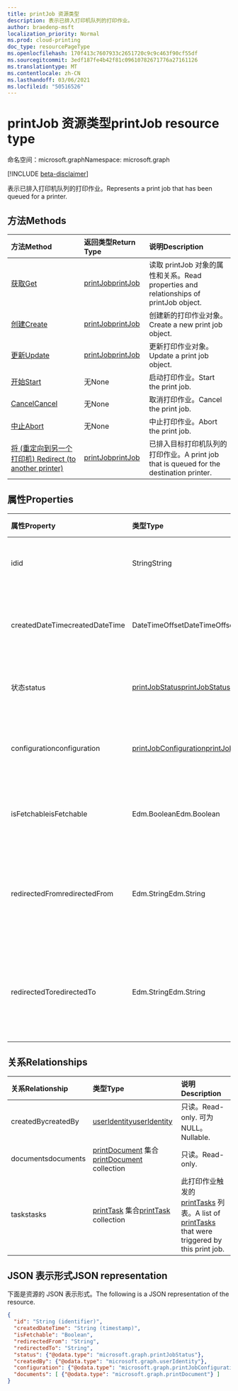 ```yaml
---
title: printJob 资源类型
description: 表示已排入打印机队列的打印作业。
author: braedenp-msft
localization_priority: Normal
ms.prod: cloud-printing
doc_type: resourcePageType
ms.openlocfilehash: 170f413c7607933c2651720c9c9c463f90cf55df
ms.sourcegitcommit: 3edf187fe4b42f81c09610782671776a27161126
ms.translationtype: MT
ms.contentlocale: zh-CN
ms.lasthandoff: 03/06/2021
ms.locfileid: "50516526"
---
```

# <a name="printjob-resource-type"></a><span data-ttu-id="f33df-103">printJob 资源类型</span><span class="sxs-lookup"><span data-stu-id="f33df-103">printJob resource type</span></span>

<span data-ttu-id="f33df-104">命名空间：microsoft.graph</span><span class="sxs-lookup"><span data-stu-id="f33df-104">Namespace: microsoft.graph</span></span>

[!INCLUDE [beta-disclaimer](../../includes/beta-disclaimer.md)]

<span data-ttu-id="f33df-105">表示已排入打印机队列的打印作业。</span><span class="sxs-lookup"><span data-stu-id="f33df-105">Represents a print job that has been queued for a printer.</span></span>

## <a name="methods"></a><span data-ttu-id="f33df-106">方法</span><span class="sxs-lookup"><span data-stu-id="f33df-106">Methods</span></span>

| <span data-ttu-id="f33df-107">方法</span><span class="sxs-lookup"><span data-stu-id="f33df-107">Method</span></span>       | <span data-ttu-id="f33df-108">返回类型</span><span class="sxs-lookup"><span data-stu-id="f33df-108">Return Type</span></span> | <span data-ttu-id="f33df-109">说明</span><span class="sxs-lookup"><span data-stu-id="f33df-109">Description</span></span> |
|:-------------|:------------|:------------|
| [<span data-ttu-id="f33df-110">获取</span><span class="sxs-lookup"><span data-stu-id="f33df-110">Get</span></span>](../api/printjob-get.md) | [<span data-ttu-id="f33df-111">printJob</span><span class="sxs-lookup"><span data-stu-id="f33df-111">printJob</span></span>](printjob.md) | <span data-ttu-id="f33df-112">读取 printJob 对象的属性和关系。</span><span class="sxs-lookup"><span data-stu-id="f33df-112">Read properties and relationships of printJob object.</span></span> |
| [<span data-ttu-id="f33df-113">创建</span><span class="sxs-lookup"><span data-stu-id="f33df-113">Create</span></span>](../api/printer-post-jobs.md) | [<span data-ttu-id="f33df-114">printJob</span><span class="sxs-lookup"><span data-stu-id="f33df-114">printJob</span></span>](printjob.md) | <span data-ttu-id="f33df-115">创建新的打印作业对象。</span><span class="sxs-lookup"><span data-stu-id="f33df-115">Create a new print job object.</span></span> |
| [<span data-ttu-id="f33df-116">更新</span><span class="sxs-lookup"><span data-stu-id="f33df-116">Update</span></span>](../api/printjob-update.md) | [<span data-ttu-id="f33df-117">printJob</span><span class="sxs-lookup"><span data-stu-id="f33df-117">printJob</span></span>](printjob.md) | <span data-ttu-id="f33df-118">更新打印作业对象。</span><span class="sxs-lookup"><span data-stu-id="f33df-118">Update a print job object.</span></span> |
| [<span data-ttu-id="f33df-119">开始</span><span class="sxs-lookup"><span data-stu-id="f33df-119">Start</span></span>](../api/printjob-start.md)|<span data-ttu-id="f33df-120">无</span><span class="sxs-lookup"><span data-stu-id="f33df-120">None</span></span>|<span data-ttu-id="f33df-121">启动打印作业。</span><span class="sxs-lookup"><span data-stu-id="f33df-121">Start the print job.</span></span>|
| [<span data-ttu-id="f33df-122">Cancel</span><span class="sxs-lookup"><span data-stu-id="f33df-122">Cancel</span></span>](../api/printjob-cancel.md)|<span data-ttu-id="f33df-123">无</span><span class="sxs-lookup"><span data-stu-id="f33df-123">None</span></span>|<span data-ttu-id="f33df-124">取消打印作业。</span><span class="sxs-lookup"><span data-stu-id="f33df-124">Cancel the print job.</span></span>|
| [<span data-ttu-id="f33df-125">中止</span><span class="sxs-lookup"><span data-stu-id="f33df-125">Abort</span></span>](../api/printjob-abort.md)|<span data-ttu-id="f33df-126">无</span><span class="sxs-lookup"><span data-stu-id="f33df-126">None</span></span>|<span data-ttu-id="f33df-127">中止打印作业。</span><span class="sxs-lookup"><span data-stu-id="f33df-127">Abort the print job.</span></span>|
| [<span data-ttu-id="f33df-128">将 (重定向到另一个打印机) </span><span class="sxs-lookup"><span data-stu-id="f33df-128">Redirect (to another printer)</span></span>](../api/printjob-redirect.md) | [<span data-ttu-id="f33df-129">printJob</span><span class="sxs-lookup"><span data-stu-id="f33df-129">printJob</span></span>](printjob.md) | <span data-ttu-id="f33df-130">已排入目标打印机队列的打印作业。</span><span class="sxs-lookup"><span data-stu-id="f33df-130">A print job that is queued for the destination printer.</span></span> |

## <a name="properties"></a><span data-ttu-id="f33df-131">属性</span><span class="sxs-lookup"><span data-stu-id="f33df-131">Properties</span></span>
| <span data-ttu-id="f33df-132">属性</span><span class="sxs-lookup"><span data-stu-id="f33df-132">Property</span></span>     | <span data-ttu-id="f33df-133">类型</span><span class="sxs-lookup"><span data-stu-id="f33df-133">Type</span></span>        | <span data-ttu-id="f33df-134">说明</span><span class="sxs-lookup"><span data-stu-id="f33df-134">Description</span></span> |
|:-------------|:------------|:------------|
|<span data-ttu-id="f33df-135">id</span><span class="sxs-lookup"><span data-stu-id="f33df-135">id</span></span>|<span data-ttu-id="f33df-136">String</span><span class="sxs-lookup"><span data-stu-id="f33df-136">String</span></span>|<span data-ttu-id="f33df-137">打印机的 GUID。</span><span class="sxs-lookup"><span data-stu-id="f33df-137">The printer's GUID.</span></span> <span data-ttu-id="f33df-138">只读。</span><span class="sxs-lookup"><span data-stu-id="f33df-138">Read-only.</span></span>|
|<span data-ttu-id="f33df-139">createdDateTime</span><span class="sxs-lookup"><span data-stu-id="f33df-139">createdDateTime</span></span>|<span data-ttu-id="f33df-140">DateTimeOffset</span><span class="sxs-lookup"><span data-stu-id="f33df-140">DateTimeOffset</span></span>|<span data-ttu-id="f33df-141">创建作业时的日期时间Offset。</span><span class="sxs-lookup"><span data-stu-id="f33df-141">The DateTimeOffset when the job was created.</span></span> <span data-ttu-id="f33df-142">只读。</span><span class="sxs-lookup"><span data-stu-id="f33df-142">Read-only.</span></span>|
|<span data-ttu-id="f33df-143">状态</span><span class="sxs-lookup"><span data-stu-id="f33df-143">status</span></span>|[<span data-ttu-id="f33df-144">printJobStatus</span><span class="sxs-lookup"><span data-stu-id="f33df-144">printJobStatus</span></span>](printjobstatus.md)|<span data-ttu-id="f33df-145">打印作业的状态。</span><span class="sxs-lookup"><span data-stu-id="f33df-145">The status of the print job.</span></span> <span data-ttu-id="f33df-146">只读。</span><span class="sxs-lookup"><span data-stu-id="f33df-146">Read-only.</span></span>|
|<span data-ttu-id="f33df-147">configuration</span><span class="sxs-lookup"><span data-stu-id="f33df-147">configuration</span></span>|[<span data-ttu-id="f33df-148">printJobConfiguration</span><span class="sxs-lookup"><span data-stu-id="f33df-148">printJobConfiguration</span></span>](printJobConfiguration.md)|<span data-ttu-id="f33df-149">打印机用于打印作业的一组设置。</span><span class="sxs-lookup"><span data-stu-id="f33df-149">A group of settings that a printer should use to print a job.</span></span>|
|<span data-ttu-id="f33df-150">isFetchable</span><span class="sxs-lookup"><span data-stu-id="f33df-150">isFetchable</span></span>|<span data-ttu-id="f33df-151">Edm.Boolean</span><span class="sxs-lookup"><span data-stu-id="f33df-151">Edm.Boolean</span></span>|<span data-ttu-id="f33df-152">如果为 true，则打印机可以提取文档。</span><span class="sxs-lookup"><span data-stu-id="f33df-152">If true, document can be fetched by printer.</span></span>|
|<span data-ttu-id="f33df-153">redirectedFrom</span><span class="sxs-lookup"><span data-stu-id="f33df-153">redirectedFrom</span></span>|<span data-ttu-id="f33df-154">Edm.String</span><span class="sxs-lookup"><span data-stu-id="f33df-154">Edm.String</span></span>|<span data-ttu-id="f33df-155">包含源作业 URL（如果作业已从另一台打印机重定向）。</span><span class="sxs-lookup"><span data-stu-id="f33df-155">Contains the source job URL, if the job has been redirected from another printer.</span></span>|
|<span data-ttu-id="f33df-156">redirectedTo</span><span class="sxs-lookup"><span data-stu-id="f33df-156">redirectedTo</span></span>|<span data-ttu-id="f33df-157">Edm.String</span><span class="sxs-lookup"><span data-stu-id="f33df-157">Edm.String</span></span>|<span data-ttu-id="f33df-158">如果作业已重定向到另一台打印机，则包含目标作业 URL。</span><span class="sxs-lookup"><span data-stu-id="f33df-158">Contains the destination job URL, if the job has been redirected to another printer.</span></span>|

## <a name="relationships"></a><span data-ttu-id="f33df-159">关系</span><span class="sxs-lookup"><span data-stu-id="f33df-159">Relationships</span></span>
| <span data-ttu-id="f33df-160">关系</span><span class="sxs-lookup"><span data-stu-id="f33df-160">Relationship</span></span> | <span data-ttu-id="f33df-161">类型</span><span class="sxs-lookup"><span data-stu-id="f33df-161">Type</span></span>        | <span data-ttu-id="f33df-162">说明</span><span class="sxs-lookup"><span data-stu-id="f33df-162">Description</span></span> |
|:-------------|:------------|:------------|
|<span data-ttu-id="f33df-163">createdBy</span><span class="sxs-lookup"><span data-stu-id="f33df-163">createdBy</span></span>|[<span data-ttu-id="f33df-164">userIdentity</span><span class="sxs-lookup"><span data-stu-id="f33df-164">userIdentity</span></span>](useridentity.md)| <span data-ttu-id="f33df-165">只读。</span><span class="sxs-lookup"><span data-stu-id="f33df-165">Read-only.</span></span> <span data-ttu-id="f33df-166">可为 NULL。</span><span class="sxs-lookup"><span data-stu-id="f33df-166">Nullable.</span></span>|
|<span data-ttu-id="f33df-167">documents</span><span class="sxs-lookup"><span data-stu-id="f33df-167">documents</span></span>|<span data-ttu-id="f33df-168">[printDocument](printdocument.md) 集合</span><span class="sxs-lookup"><span data-stu-id="f33df-168">[printDocument](printdocument.md) collection</span></span>| <span data-ttu-id="f33df-169">只读。</span><span class="sxs-lookup"><span data-stu-id="f33df-169">Read-only.</span></span>|
|<span data-ttu-id="f33df-170">tasks</span><span class="sxs-lookup"><span data-stu-id="f33df-170">tasks</span></span>|<span data-ttu-id="f33df-171">[printTask](printtask.md) 集合</span><span class="sxs-lookup"><span data-stu-id="f33df-171">[printTask](printtask.md) collection</span></span>|<span data-ttu-id="f33df-172">此打印作业触发的 [printTasks](printtask.md) 列表。</span><span class="sxs-lookup"><span data-stu-id="f33df-172">A list of [printTasks](printtask.md) that were triggered by this print job.</span></span>|

## <a name="json-representation"></a><span data-ttu-id="f33df-173">JSON 表示形式</span><span class="sxs-lookup"><span data-stu-id="f33df-173">JSON representation</span></span>

<span data-ttu-id="f33df-174">下面是资源的 JSON 表示形式。</span><span class="sxs-lookup"><span data-stu-id="f33df-174">The following is a JSON representation of the resource.</span></span>

<!-- {
  "blockType": "resource",
  "optionalProperties": [

  ],
  "@odata.type": "microsoft.graph.printJob",
  "keyProperty": "id",
  "baseType":"microsoft.graph.entity"
}-->

```json
{
  "id": "String (identifier)",
  "createdDateTime": "String (timestamp)",
  "isFetchable": "Boolean",
  "redirectedFrom": "String",
  "redirectedTo": "String",
  "status": {"@odata.type": "microsoft.graph.printJobStatus"},
  "createdBy": {"@odata.type": "microsoft.graph.userIdentity"},
  "configuration": {"@odata.type": "microsoft.graph.printJobConfiguration"},
  "documents": [ {"@odata.type": "microsoft.graph.printDocument"} ]
}
```

<!-- uuid: 8fcb5dbc-d5aa-4681-8e31-b001d5168d79
2015-10-25 14:57:30 UTC -->
<!-- {
  "type": "#page.annotation",
  "description": "printJob resource",
  "keywords": "",
  "section": "documentation",
  "tocPath": ""
}-->

